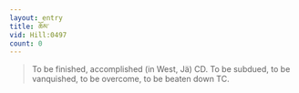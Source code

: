 ```yaml
---
layout: entry
title: ཆོམ་
vid: Hill:0497
count: 0
---
```

> To be finished, accomplished (in West, Jä) CD\. To be subdued, to be vanquished, to be overcome, to be beaten down TC\.


